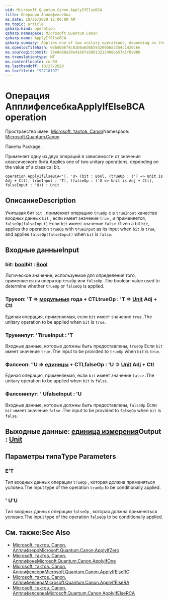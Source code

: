 ```yaml
---
uid: Microsoft.Quantum.Canon.ApplyIfElseBCA
title: Операция Апплифелсебка
ms.date: 10/26/2020 12:00:00 AM
ms.topic: article
qsharp.kind: operation
qsharp.namespace: Microsoft.Quantum.Canon
qsharp.name: ApplyIfElseBCA
qsharp.summary: Applies one of two unitary operations, depending on the value of a classical bit.
ms.openlocfilehash: 0ebd086f4c8166a8d6b593200b0a3354c1420c6e
ms.sourcegitcommit: 29e0d88a30e4166fa580132124b0eb57e1f0e986
ms.translationtype: MT
ms.contentlocale: ru-RU
ms.lasthandoff: 10/27/2020
ms.locfileid: "92718197"
---
```

# <a name="applyifelsebca-operation"></a><span data-ttu-id="13973-102">Операция Апплифелсебка</span><span class="sxs-lookup"><span data-stu-id="13973-102">ApplyIfElseBCA operation</span></span>

<span data-ttu-id="13973-103">Пространство имен: [Microsoft. тактов. Canon](xref:Microsoft.Quantum.Canon)</span><span class="sxs-lookup"><span data-stu-id="13973-103">Namespace: [Microsoft.Quantum.Canon](xref:Microsoft.Quantum.Canon)</span></span>

<span data-ttu-id="13973-104">Пакеты [](https://nuget.org/packages/)</span><span class="sxs-lookup"><span data-stu-id="13973-104">Package: [](https://nuget.org/packages/)</span></span>


<span data-ttu-id="13973-105">Применяет одну из двух операций в зависимости от значения классического бита.</span><span class="sxs-lookup"><span data-stu-id="13973-105">Applies one of two unitary operations, depending on the value of a classical bit.</span></span>

```qsharp
operation ApplyIfElseBCA<'T, 'U> (bit : Bool, (trueOp : ('T => Unit is Adj + Ctl), trueInput : 'T), (falseOp : ('U => Unit is Adj + Ctl), falseInput : 'U)) : Unit
```


## <a name="description"></a><span data-ttu-id="13973-106">Описание</span><span class="sxs-lookup"><span data-stu-id="13973-106">Description</span></span>

<span data-ttu-id="13973-107">Учитывая бит `bit` , применяет операцию `trueOp` с в `trueInput` качестве входных данных `bit` , если имеет значение `true` , и применяется, `falseOp(falseInput)` Если `bit` имеет значение `false` .</span><span class="sxs-lookup"><span data-stu-id="13973-107">Given a bit `bit`, applies the operation `trueOp` with `trueInput` as its input when `bit` is `true`, and applies `falseOp(falseInput)` when `bit` is `false`.</span></span>

## <a name="input"></a><span data-ttu-id="13973-108">Входные данные</span><span class="sxs-lookup"><span data-stu-id="13973-108">Input</span></span>

### <a name="bit--bool"></a><span data-ttu-id="13973-109">bit: [bool](xref:microsoft.quantum.lang-ref.bool)</span><span class="sxs-lookup"><span data-stu-id="13973-109">bit : [Bool](xref:microsoft.quantum.lang-ref.bool)</span></span>

<span data-ttu-id="13973-110">Логическое значение, используемое для определения того, применяется ли оператор `trueOp` или `falseOp` .</span><span class="sxs-lookup"><span data-stu-id="13973-110">The boolean value used to determine whether `trueOp` or `falseOp` is applied.</span></span>


### <a name="trueop--t--unit-adj--ctl"></a><span data-ttu-id="13973-111">Труеоп: 'T => [модульные](xref:microsoft.quantum.lang-ref.unit) года + CTL</span><span class="sxs-lookup"><span data-stu-id="13973-111">trueOp : 'T => [Unit](xref:microsoft.quantum.lang-ref.unit) Adj + Ctl</span></span>

<span data-ttu-id="13973-112">Единая операция, применяемая, если `bit` имеет значение `true` .</span><span class="sxs-lookup"><span data-stu-id="13973-112">The unitary operation to be applied when `bit` is `true`.</span></span>


### <a name="trueinput--t"></a><span data-ttu-id="13973-113">Труеинпут: 'T</span><span class="sxs-lookup"><span data-stu-id="13973-113">trueInput : 'T</span></span>

<span data-ttu-id="13973-114">Входные данные, которые должны быть предоставлены, `trueOp` Если `bit` имеет значение `true` .</span><span class="sxs-lookup"><span data-stu-id="13973-114">The input to be provided to `trueOp` when `bit` is `true`.</span></span>


### <a name="falseop--u--unit-adj--ctl"></a><span data-ttu-id="13973-115">Фалсеоп: "U => [единицы](xref:microsoft.quantum.lang-ref.unit) + CTL</span><span class="sxs-lookup"><span data-stu-id="13973-115">falseOp : 'U => [Unit](xref:microsoft.quantum.lang-ref.unit) Adj + Ctl</span></span>

<span data-ttu-id="13973-116">Единая операция, применяемая, если `bit` имеет значение `false` .</span><span class="sxs-lookup"><span data-stu-id="13973-116">The unitary operation to be applied when `bit` is `false`.</span></span>


### <a name="falseinput--u"></a><span data-ttu-id="13973-117">Фалсеинпут: ' U</span><span class="sxs-lookup"><span data-stu-id="13973-117">falseInput : 'U</span></span>

<span data-ttu-id="13973-118">Входные данные, которые должны быть предоставлены, `falseOp` Если `bit` имеет значение `false` .</span><span class="sxs-lookup"><span data-stu-id="13973-118">The input to be provided to `falseOp` when `bit` is `false`.</span></span>



## <a name="output--unit"></a><span data-ttu-id="13973-119">Выходные данные: [единица измерения](xref:microsoft.quantum.lang-ref.unit)</span><span class="sxs-lookup"><span data-stu-id="13973-119">Output : [Unit](xref:microsoft.quantum.lang-ref.unit)</span></span>



## <a name="type-parameters"></a><span data-ttu-id="13973-120">Параметры типа</span><span class="sxs-lookup"><span data-stu-id="13973-120">Type Parameters</span></span>

### <a name="t"></a><span data-ttu-id="13973-121">Е</span><span class="sxs-lookup"><span data-stu-id="13973-121">'T</span></span>

<span data-ttu-id="13973-122">Тип входных данных операции `trueOp` , которая должна применяться условно.</span><span class="sxs-lookup"><span data-stu-id="13973-122">The input type of the operation `trueOp` to be conditionally applied.</span></span>
### <a name="u"></a><span data-ttu-id="13973-123">' U</span><span class="sxs-lookup"><span data-stu-id="13973-123">'U</span></span>

<span data-ttu-id="13973-124">Тип входных данных операции `falseOp` , которая должна применяться условно.</span><span class="sxs-lookup"><span data-stu-id="13973-124">The input type of the operation `falseOp` to be conditionally applied.</span></span>

## <a name="see-also"></a><span data-ttu-id="13973-125">См. также:</span><span class="sxs-lookup"><span data-stu-id="13973-125">See Also</span></span>

- [<span data-ttu-id="13973-126">Microsoft. тактов. Canon. Апплифзеро</span><span class="sxs-lookup"><span data-stu-id="13973-126">Microsoft.Quantum.Canon.ApplyIfZero</span></span>](xref:Microsoft.Quantum.Canon.ApplyIfZero)
- [<span data-ttu-id="13973-127">Microsoft. тактов. Canon. Апплифоне</span><span class="sxs-lookup"><span data-stu-id="13973-127">Microsoft.Quantum.Canon.ApplyIfOne</span></span>](xref:Microsoft.Quantum.Canon.ApplyIfOne)
- [<span data-ttu-id="13973-128">Microsoft. тактов. Canon. Апплифелсерк</span><span class="sxs-lookup"><span data-stu-id="13973-128">Microsoft.Quantum.Canon.ApplyIfElseRC</span></span>](xref:Microsoft.Quantum.Canon.ApplyIfElseRC)
- [<span data-ttu-id="13973-129">Microsoft. тактов. Canon. Апплифелсера</span><span class="sxs-lookup"><span data-stu-id="13973-129">Microsoft.Quantum.Canon.ApplyIfElseRA</span></span>](xref:Microsoft.Quantum.Canon.ApplyIfElseRA)
- [<span data-ttu-id="13973-130">Microsoft. тактов. Canon. Апплифелсерка</span><span class="sxs-lookup"><span data-stu-id="13973-130">Microsoft.Quantum.Canon.ApplyIfElseRCA</span></span>](xref:Microsoft.Quantum.Canon.ApplyIfElseRCA)